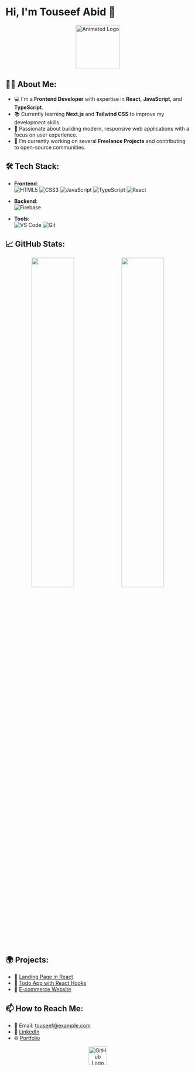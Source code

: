 # Hi, I'm Touseef Abid 👋

<p align="center">
  <img src="https://github.githubassets.com/images/spinners/octocat-spinner-64.gif" alt="Animated Logo" width="120" />
</p>

## 👨‍💻 About Me:
- 💻 I'm a **Frontend Developer** with expertise in **React**, **JavaScript**, and **TypeScript**.
- 📚 Currently learning **Next.js** and **Tailwind CSS** to improve my development skills.
- 🚀 Passionate about building modern, responsive web applications with a focus on user experience.
- 🔭 I’m currently working on several **Freelance Projects** and contributing to open-source communities.

## 🛠️ Tech Stack:
- **Frontend**:  
  ![HTML5](https://img.shields.io/badge/HTML5-E34F26?style=for-the-badge&logo=html5&logoColor=white)
  ![CSS3](https://img.shields.io/badge/CSS3-%231572B6.svg?style=for-the-badge&logo=css3&logoColor=white)
  ![JavaScript](https://img.shields.io/badge/JavaScript-%23323330.svg?style=for-the-badge&logo=javascript)
  ![TypeScript](https://img.shields.io/badge/TypeScript-%23323330.svg?style=for-the-badge&logo=typescript)
  ![React](https://img.shields.io/badge/React-%2320232a.svg?style=for-the-badge&logo=react)

- **Backend**:  
  ![Firebase](https://img.shields.io/badge/Firebase-%23039BE5.svg?style=for-the-badge&logo=firebase)

- **Tools**:  
  ![VS Code](https://img.shields.io/badge/VS%20Code-007ACC.svg?style=for-the-badge&logo=visual-studio-code)
  ![Git](https://img.shields.io/badge/Git-%23F05033.svg?style=for-the-badge&logo=git&logoColor=white)
  
## 📈 GitHub Stats:
<p align="center">
  <img width="48%" src="https://github-readme-stats.vercel.app/api?username=Touseef4705&show_icons=true&theme=radical" />
  <img width="48%" src="https://github-readme-streak-stats.herokuapp.com/?user=Touseef4705&theme=radical" />
</p>

## 🌍 Projects:
- 💼 [Landing Page in React](https://github.com/TouseefAbid/landing-page)
- 📱 [Todo App with React Hooks](https://github.com/TouseefAbid/todo-app-react)
- 🛒 [E-commerce Website](https://github.com/TouseefAbid/ecommerce-site)

## 📫 How to Reach Me:
- 📧 Email: [touseef@example.com](mailto:touseef@example.com)
- 💼 [LinkedIn](https://linkedin.com/in/touseef-abid)
- 🌐 [Portfolio](https://touseefabid.dev)

<p align="center">
  <img src="https://github.githubassets.com/images/modules/logos_page/GitHub-Mark.png" width="50" height="50" alt="GitHub Logo">
</p>
